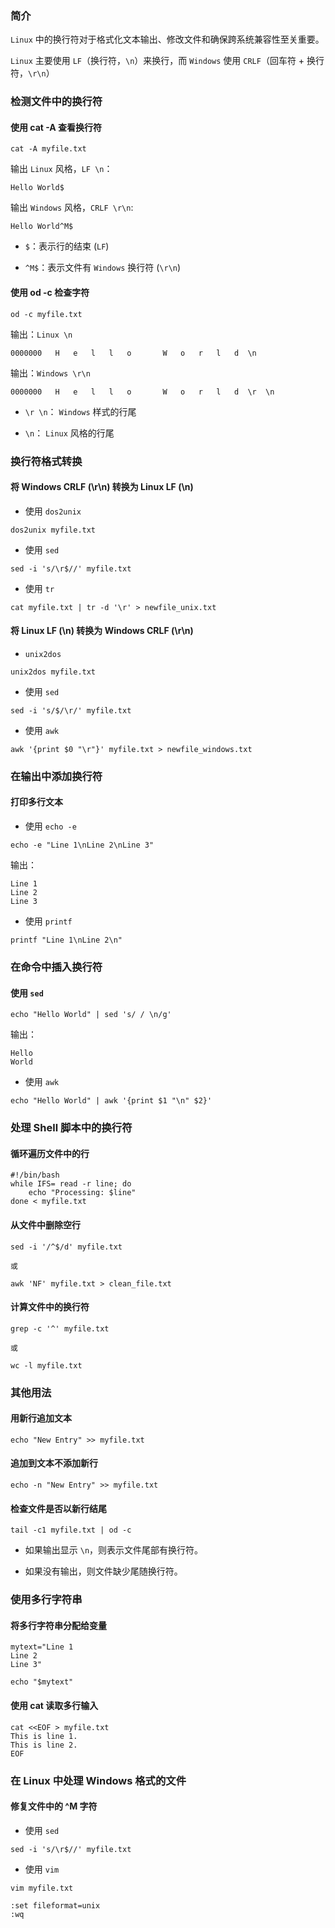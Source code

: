 ### 简介

`Linux` 中的换行符对于格式化文本输出、修改文件和确保跨系统兼容性至关重要。

`Linux` 主要使用 `LF`（换行符，`\n`）来换行，而 `Windows` 使用 `CRLF`（回车符 + 换行符，`\r\n`）

### 检测文件中的换行符

#### 使用 cat -A 查看换行符

```shell
cat -A myfile.txt
```

输出 `Linux` 风格，`LF \n`：

```shell
Hello World$
```

输出 `Windows` 风格，`CRLF \r\n`:

```shell
Hello World^M$
```

* `$`：表示行的结束 (`LF`)

* `^M$`：表示文件有 `Windows` 换行符 (`\r\n`)

#### 使用 od -c 检查字符

```shell
od -c myfile.txt
```

输出：`Linux \n`

```shell
0000000   H   e   l   l   o       W   o   r   l   d  \n
```

输出：`Windows \r\n`

```shell
0000000   H   e   l   l   o       W   o   r   l   d  \r  \n
```

* `\r \n`： `Windows` 样式的行尾

* `\n`： `Linux` 风格的行尾

### 换行符格式转换

#### 将 Windows CRLF (\r\n) 转换为 Linux LF (\n)

* 使用 `dos2unix`

```shell
dos2unix myfile.txt
```

* 使用 `sed`

```shell
sed -i 's/\r$//' myfile.txt
```

* 使用 `tr`

```shell
cat myfile.txt | tr -d '\r' > newfile_unix.txt
```

#### 将 Linux LF (\n) 转换为 Windows CRLF (\r\n)

* `unix2dos`

```shell
unix2dos myfile.txt
```

* 使用 `sed`

```shell
sed -i 's/$/\r/' myfile.txt
```

* 使用 `awk`

```shell
awk '{print $0 "\r"}' myfile.txt > newfile_windows.txt
```

### 在输出中添加换行符

#### 打印多行文本

* 使用 `echo -e`

```shell
echo -e "Line 1\nLine 2\nLine 3"
```

输出：

```shell
Line 1
Line 2
Line 3
```

* 使用 `printf`

```shell
printf "Line 1\nLine 2\n"
```

### 在命令中插入换行符

#### 使用 `sed`

```shell
echo "Hello World" | sed 's/ / \n/g'
```

输出：

```shell
Hello
World
```

* 使用 `awk`

```shell
echo "Hello World" | awk '{print $1 "\n" $2}'
```

### 处理 Shell 脚本中的换行符

#### 循环遍历文件中的行

```shell
#!/bin/bash
while IFS= read -r line; do
    echo "Processing: $line"
done < myfile.txt
```

#### 从文件中删除空行

```shell
sed -i '/^$/d' myfile.txt

或

awk 'NF' myfile.txt > clean_file.txt
```

#### 计算文件中的换行符

```shell
grep -c '^' myfile.txt

或

wc -l myfile.txt
```

### 其他用法

#### 用新行追加文本

```shell
echo "New Entry" >> myfile.txt
```

#### 追加到文本不添加新行

```shell
echo -n "New Entry" >> myfile.txt
```

#### 检查文件是否以新行结尾

```shell
tail -c1 myfile.txt | od -c
```

* 如果输出显示 `\n`，则表示文件尾部有换行符。

* 如果没有输出，则文件缺少尾随换行符。

### 使用多行字符串

#### 将多行字符串分配给变量

```shell
mytext="Line 1
Line 2
Line 3"

echo "$mytext"
```

#### 使用 cat 读取多行输入

```shell
cat <<EOF > myfile.txt
This is line 1.
This is line 2.
EOF
```

### 在 Linux 中处理 Windows 格式的文件

#### 修复文件中的 ^M 字符

* 使用 `sed`

```shell
sed -i 's/\r$//' myfile.txt
```

* 使用 `vim`

```shell
vim myfile.txt

:set fileformat=unix
:wq
```